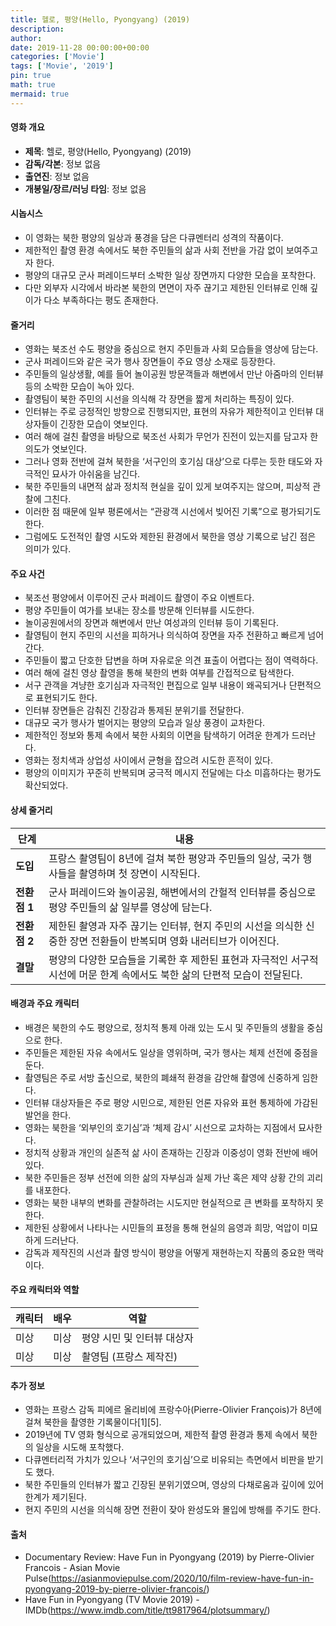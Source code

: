 ```yaml
---
title: 헬로, 평양(Hello, Pyongyang) (2019)
description: 
author: 
date: 2019-11-28 00:00:00+00:00
categories: ['Movie']
tags: ['Movie', '2019']
pin: true
math: true
mermaid: true
---
```

#### 영화 개요

- **제목**: 헬로, 평양(Hello, Pyongyang) (2019)  
- **감독/각본**: 정보 없음  
- **출연진**: 정보 없음  
- **개봉일/장르/러닝 타임**: 정보 없음  

#### 시놉시스

- 이 영화는 북한 평양의 일상과 풍경을 담은 다큐멘터리 성격의 작품이다.  
- 제한적인 촬영 환경 속에서도 북한 주민들의 삶과 사회 전반을 가감 없이 보여주고자 한다.  
- 평양의 대규모 군사 퍼레이드부터 소박한 일상 장면까지 다양한 모습을 포착한다.  
- 다만 외부자 시각에서 바라본 북한의 면면이 자주 끊기고 제한된 인터뷰로 인해 깊이가 다소 부족하다는 평도 존재한다.  

#### 줄거리

- 영화는 북조선 수도 평양을 중심으로 현지 주민들과 사회 모습들을 영상에 담는다.  
- 군사 퍼레이드와 같은 국가 행사 장면들이 주요 영상 소재로 등장한다.  
- 주민들의 일상생활, 예를 들어 놀이공원 방문객들과 해변에서 만난 아줌마의 인터뷰 등의 소박한 모습이 녹아 있다.  
- 촬영팀이 북한 주민의 시선을 의식해 각 장면을 짧게 처리하는 특징이 있다.  
- 인터뷰는 주로 긍정적인 방향으로 진행되지만, 표현의 자유가 제한적이고 인터뷰 대상자들이 긴장한 모습이 엿보인다.  
- 여러 해에 걸친 촬영을 바탕으로 북조선 사회가 무언가 진전이 있는지를 담고자 한 의도가 엿보인다.  
- 그러나 영화 전반에 걸쳐 북한을 ‘서구인의 호기심 대상’으로 다루는 듯한 태도와 자극적인 묘사가 아쉬움을 남긴다.  
- 북한 주민들의 내면적 삶과 정치적 현실을 깊이 있게 보여주지는 않으며, 피상적 관찰에 그친다.  
- 이러한 점 때문에 일부 평론에서는 “관광객 시선에서 빚어진 기록”으로 평가되기도 한다.  
- 그럼에도 도전적인 촬영 시도와 제한된 환경에서 북한을 영상 기록으로 남긴 점은 의미가 있다.  

#### 주요 사건

- 북조선 평양에서 이루어진 군사 퍼레이드 촬영이 주요 이벤트다.  
- 평양 주민들이 여가를 보내는 장소를 방문해 인터뷰를 시도한다.  
- 놀이공원에서의 장면과 해변에서 만난 여성과의 인터뷰 등이 기록된다.  
- 촬영팀이 현지 주민의 시선을 피하거나 의식하여 장면을 자주 전환하고 빠르게 넘어간다.  
- 주민들이 짧고 단호한 답변을 하며 자유로운 의견 표출이 어렵다는 점이 역력하다.  
- 여러 해에 걸친 영상 촬영을 통해 북한의 변화 여부를 간접적으로 탐색한다.  
- 서구 관객을 겨냥한 호기심과 자극적인 편집으로 일부 내용이 왜곡되거나 단편적으로 표현되기도 한다.  
- 인터뷰 장면들은 감춰진 긴장감과 통제된 분위기를 전달한다.  
- 대규모 국가 행사가 벌어지는 평양의 모습과 일상 풍경이 교차한다.  
- 제한적인 정보와 통제 속에서 북한 사회의 이면을 탐색하기 어려운 한계가 드러난다.  
- 영화는 정치색과 상업성 사이에서 균형을 잡으려 시도한 흔적이 있다.  
- 평양의 이미지가 꾸준히 반복되며 궁극적 메시지 전달에는 다소 미흡하다는 평가도 확산되었다.  

#### 상세 줄거리

| **단계**    | **내용**                                                                                   |
|-------------|--------------------------------------------------------------------------------------------|
| **도입**    | 프랑스 촬영팀이 8년에 걸쳐 북한 평양과 주민들의 일상, 국가 행사들을 촬영하며 첫 장면이 시작된다.                  |
| **전환점 1** | 군사 퍼레이드와 놀이공원, 해변에서의 간헐적 인터뷰를 중심으로 평양 주민들의 삶 일부를 영상에 담는다.                |
| **전환점 2** | 제한된 촬영과 자주 끊기는 인터뷰, 현지 주민의 시선을 의식한 신중한 장면 전환들이 반복되며 영화 내러티브가 이어진다.      |
| **결말**    | 평양의 다양한 모습들을 기록한 후 제한된 표현과 자극적인 서구적 시선에 머문 한계 속에서도 북한 삶의 단편적 모습이 전달된다. |

#### 배경과 주요 캐릭터

- 배경은 북한의 수도 평양으로, 정치적 통제 아래 있는 도시 및 주민들의 생활을 중심으로 한다.  
- 주민들은 제한된 자유 속에서도 일상을 영위하며, 국가 행사는 체제 선전에 중점을 둔다.  
- 촬영팀은 주로 서방 출신으로, 북한의 폐쇄적 환경을 감안해 촬영에 신중하게 임한다.  
- 인터뷰 대상자들은 주로 평양 시민으로, 제한된 언론 자유와 표현 통제하에 가감된 발언을 한다.  
- 영화는 북한을 ‘외부인의 호기심’과 ‘체제 감시’ 시선으로 교차하는 지점에서 묘사한다.  
- 정치적 상황과 개인의 실존적 삶 사이 존재하는 긴장과 이중성이 영화 전반에 배어 있다.  
- 북한 주민들은 정부 선전에 의한 삶의 자부심과 실제 가난 혹은 제약 상황 간의 괴리를 내포한다.  
- 영화는 북한 내부의 변화를 관찰하려는 시도지만 현실적으로 큰 변화를 포착하지 못한다.  
- 제한된 상황에서 나타나는 시민들의 표정을 통해 현실의 음영과 희망, 억압이 미묘하게 드러난다.  
- 감독과 제작진의 시선과 촬영 방식이 평양을 어떻게 재현하는지 작품의 중요한 맥락이다.  

#### 주요 캐릭터와 역할

| **캐릭터** | **배우** | **역할** |
|------------|----------|----------|
| 미상       | 미상     | 평양 시민 및 인터뷰 대상자             |
| 미상       | 미상     | 촬영팀 (프랑스 제작진)                 |

#### 추가 정보

- 영화는 프랑스 감독 피에르 올리비에 프랑수아(Pierre-Olivier François)가 8년에 걸쳐 북한을 촬영한 기록물이다[1][5].  
- 2019년에 TV 영화 형식으로 공개되었으며, 제한적 촬영 환경과 통제 속에서 북한의 일상을 시도해 포착했다.  
- 다큐멘터리적 가치가 있으나 ‘서구인의 호기심’으로 비유되는 측면에서 비판을 받기도 했다.  
- 북한 주민들의 인터뷰가 짧고 긴장된 분위기였으며, 영상의 다채로움과 깊이에 있어 한계가 제기된다.  
- 현지 주민의 시선을 의식해 장면 전환이 잦아 완성도와 몰입에 방해를 주기도 한다.  

#### 출처

- Documentary Review: Have Fun in Pyongyang (2019) by Pierre-Olivier Francois - Asian Movie Pulse(https://asianmoviepulse.com/2020/10/film-review-have-fun-in-pyongyang-2019-by-pierre-olivier-francois/)  
- Have Fun in Pyongyang (TV Movie 2019) - IMDb(https://www.imdb.com/title/tt9817964/plotsummary/)
